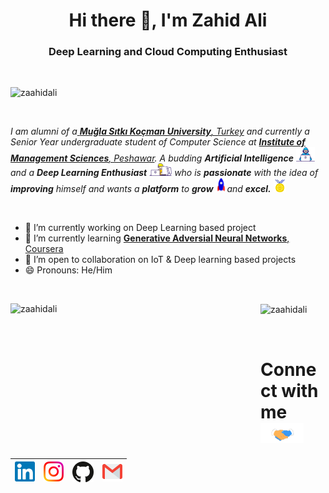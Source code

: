 <h1 align="center">Hi there 👋, I'm Zahid Ali</h1>
<h3 align="center">Deep Learning and Cloud Computing Enthusiast</h3>

<br/>
<p align="left">
  <img src="https://komarev.com/ghpvc/?username=zaahidali" alt="zaahidali" />
</p>



<br/>
<p>
  <em>
    I am alumni of a<a href="https://www.mu.edu.tr/en"> <b> Muğla Sıtkı Koçman University</b>, Turkey</a> and currently a Senior Year undergraduate student of Computer Science at <a href="https://www.imsciences.edu.pk/"> <b>Institute of Management Sciences</b>, Peshawar</a>.  
    A budding <b>Artificial Intelligence</b> <img src="https://github.com/zaahidali/zaahidali/blob/main/Assets/Developer.gif" width="30px"> and a <b>Deep Learning Enthusiast</b>&nbsp;<img src="https://github.com/zaahidali/zaahidali/blob/main/Assets/Designer.gif" width="36px">  who is <b>passionate</b>
    with the idea of <b>improving</b> himself and wants a <b>platform</b> to 
    <b>grow</b> <img src="https://github.com/zaahidali/zaahidali/blob/main/Assets/Rocket.gif" width="18px">and 
    <b>excel.</b> <img src="https://github.com/zaahidali/zaahidali/blob/main/Assets/Medal.gif" width="20px">
  </em>  
</p>
<br/>
<ul>
  <li> 🔭 I’m currently working on Deep Learning based project </li>
  <li> 🌱 I’m currently learning <a href="https://www.coursera.org/specializations/generative-adversarial-networks-gans"> <b>Generative Adversial Neural Networks</b>, Coursera</a> </li>
    
  <li> 👯 I’m open to collaboration on IoT & Deep learning based projects </li>
  <li> 😄 Pronouns: He/Him </li>
</ul><br/>

<p>
 <!-- GitHub Statistics!-->
<img align="left" height="195px" width="400px" src="https://github-readme-stats.vercel.app/api?username=zaahidali&show_icons=true&count_private=true&show_icons=true&hide=php&bg_color=30,A0A0A0,020104&title_color=fff&text_color=fff" alt="zaahidali"/>

<!-- Most Languages Used Statistics!-->  
  <img align="center" height="195px" width="350px" src="https://github-readme-stats.vercel.app/api/top-langs/?username=zaahidali&layout=compact&hide=php,smarty&bg_color=30,A0A0A0,020104&title_color=fff&text_color=fff" alt="zaahidali" />
</p>


<br/>

<!-- Handshake Gif-->
# Connect with me<img src="https://github.com/zaahidali/zaahidali/blob/main/Assets/Handshake.gif" height="32px">



| [<img src="https://github.com/zaahidali/zaahidali/blob/main/Assets/Linkedin.svg" alt="Linkedin Logo" width="32">](https://in.linkedin.com/in/zaahidali) | [<img src="https://github.com/zaahidali/zaahidali/blob/main/Assets/Instagram.svg" alt="instagram logo" width="32">](https://www.instagram.com/zaahiiid/)| [<img src="https://github.com/zaahidali/zaahidali/blob/main/Assets/github-icon.svg" alt="Github logo" width="34">](https://github.com/zaahidali) | [<img src="https://github.com/zaahidali/zaahidali/blob/main/Assets/Gmail.svg" alt="Gmail logo" height="32">](mailto:zahid.4317@gmail.com)
|:---:|:---:|:---:|:---:|





